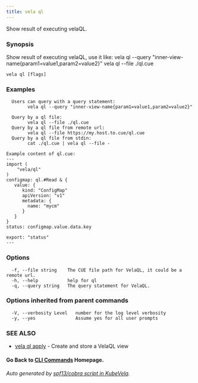 ```yaml
---
title: vela ql
---
```


Show result of executing velaQL.

### Synopsis

Show result of executing velaQL, use it like:
		vela ql --query "inner-view-name\{param1=value1,param2=value2\}"
		vela ql --file ./ql.cue

```
vela ql [flags]
```

### Examples

```
  Users can query with a query statement:
		vela ql --query "inner-view-name{param1=value1,param2=value2}"

  Query by a ql file:
		vela ql --file ./ql.cue
  Query by a ql file from remote url:
		vela ql --file https://my.host.to.cue/ql.cue
  Query by a ql file from stdin:
		cat ./ql.cue | vela ql --file -

Example content of ql.cue:
---
import (
	"vela/ql"
)
configmap: ql.#Read & {
   value: {
      kind: "ConfigMap"
      apiVersion: "v1"
      metadata: {
        name: "mycm"
      }
   }
}
status: configmap.value.data.key

export: "status"
---

```

### Options

```
  -f, --file string    The CUE file path for VelaQL, it could be a remote url.
  -h, --help           help for ql
  -q, --query string   The query statement for VelaQL.
```

### Options inherited from parent commands

```
  -V, --verbosity Level   number for the log level verbosity
  -y, --yes               Assume yes for all user prompts
```

### SEE ALSO


* [vela ql apply](vela_ql_apply.md)	 - Create and store a VelaQL view

#### Go Back to [CLI Commands](vela.md) Homepage.


###### Auto generated by [spf13/cobra script in KubeVela](https://github.com/kubevela/kubevela/tree/master/hack/docgen).
